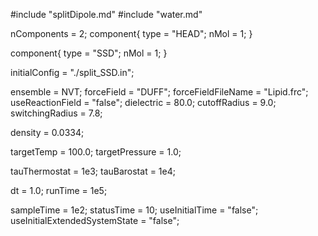 #include "splitDipole.md"
#include "water.md"

nComponents = 2;
component{
  type = "HEAD";
  nMol = 1;
}

component{
  type = "SSD";
  nMol = 1;
}

initialConfig = "./split_SSD.in";


ensemble = NVT;
forceField = "DUFF";
forceFieldFileName = "Lipid.frc";
useReactionField = "false";
dielectric = 80.0;
cutoffRadius = 9.0;
switchingRadius = 7.8;

density = 0.0334;

targetTemp = 100.0;
targetPressure = 1.0;

tauThermostat = 1e3;
tauBarostat = 1e4;

dt = 1.0;
runTime = 1e5;

sampleTime = 1e2;
statusTime = 10;
useInitialTime = "false";
useInitialExtendedSystemState = "false";
